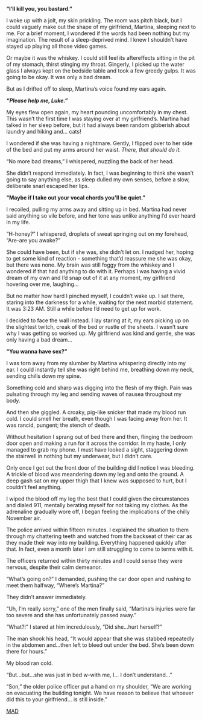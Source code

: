 **“I’ll kill you, you bastard.”**

I woke up with a jolt, my skin prickling. The room was pitch black, but I could vaguely make out the shape of my girlfriend, Martina, sleeping next to me. For a brief moment, I wondered if the words had been nothing but my imagination. The result of a sleep-deprived mind. I knew I shouldn’t have stayed up playing all those video games.

Or maybe it was the whiskey. I could still feel its aftereffects sitting in the pit of my stomach, thirst stinging my throat. Gingerly, I picked up the water glass I always kept on the bedside table and took a few greedy gulps. It was going to be okay. It was only a bad dream. 

But as I drifted off to sleep, Martina’s voice found my ears again.

***“Please help me, Luke.”***

My eyes flew open again, my heart pounding uncomfortably in my chest. This wasn’t the first time I was staying over at my girlfriend’s. Martina had talked in her sleep before, but it had always been random gibberish about laundry and hiking and… cats! 

I wondered if she was having a nightmare. Gently, I flipped over to her side of the bed and put my arms around her waist. *There, that should do it.*

“No more bad dreams,” I whispered, nuzzling the back of her head.

She didn’t respond immediately. In fact, I was beginning to think she wasn’t going to say anything else, as sleep dulled my own senses, before a slow, deliberate snarl escaped her lips.

**“Maybe if I take out your vocal chords you’ll be quiet.”**

I recoiled, pulling my arms away and sitting up in bed. Martina had never said anything so vile before, and her tone was unlike anything I’d ever heard in my life. 

“H-honey?” I whispered, droplets of sweat springing out on my forehead, “Are-are you awake?”

She could have been, but if she was, she didn’t let on. I nudged her, hoping to get some kind of reaction - something that’d reassure me she was okay, but there was none. My brain was still foggy from the whiskey and I wondered if that had anything to do with it. Perhaps I was having a vivid dream of my own and I’d snap out of it at any moment, my girlfriend hovering over me, laughing…

But no matter how hard I pinched myself, I couldn’t wake up. I sat there, staring into the darkness for a while, waiting for the next morbid statement. It was 3:23 AM. Still a while before I’d need to get up for work. 

I decided to face the wall instead. I lay staring at it, my ears picking up on the slightest twitch, creak of the bed or rustle of the sheets. I wasn’t sure why I was getting so worked up. My girlfriend was kind and gentle, she was only having a bad dream…

**“You wanna have sex?”**

I was torn away from my slumber by Martina whispering directly into my ear. I could instantly tell she was right behind me, breathing down my neck, sending chills down my spine. 

Something cold and sharp was digging into the flesh of my thigh. Pain was pulsating through my leg and sending waves of nausea throughout my body. 

And then she giggled. A croaky, pig-like snicker that made my blood run cold. I could smell her breath, even though I was facing away from her. It was rancid, pungent; the stench of death. 

Without hesitation I sprang out of bed there and then, flinging the bedroom door open and making a run for it across the corridor. In my haste, I only managed to grab my phone. I must have looked a sight, staggering down the stairwell in nothing but my underwear, but I didn’t care. 

Only once I got out the front door of the building did I notice I was bleeding. A trickle of blood was meandering down my leg and onto the ground. A deep gash sat on my upper thigh that I knew was supposed to hurt, but I couldn’t feel anything. 

I wiped the blood off my leg the best that I could given the circumstances and dialed 911, mentally berating myself for not taking my clothes. As the adrenaline gradually wore off, I began feeling the implications of the chilly November air. 

The police arrived within fifteen minutes. I explained the situation to them through my chattering teeth and watched from the backseat of their car as they made their way into my building. Everything happened quickly after that. In fact, even a month later I am still struggling to come to terms with it.

The officers returned within thirty minutes and I could sense they were nervous, despite their calm demeanor.

“What’s going on?” I demanded, pushing the car door open and rushing to meet them halfway, “Where’s Martina?”

They didn’t answer immediately. 

“Uh, I’m really sorry,” one of the men finally said, “Martina’s injuries were far too severe and she has unfortunately passed away.”

“What?!” I stared at him incredulously, “Did she…hurt herself?”

The man shook his head, “It would appear that she was stabbed repeatedly in the abdomen and…then left to bleed out under the bed. She’s been down there for hours.”

My blood ran cold. 

“But…but…she was just in bed w-with me, I… I don’t understand…”

“Son,” the older police officer put a hand on my shoulder, “We are working on evacuating the building tonight. We have reason to believe that whoever did this to your girlfriend… is still inside.”

[MAD](https://www.reddit.com/r/MidnightAllDay/comments/x0072w/join_us_for_a_live_streaming_writers_chat_games/)